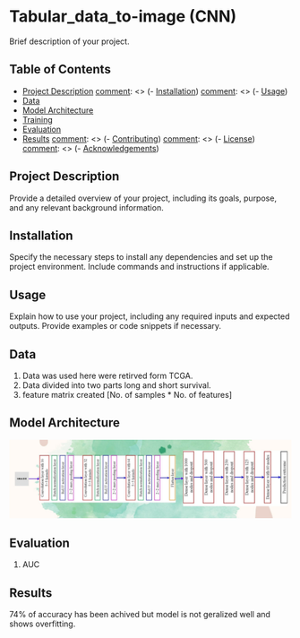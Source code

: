 # Tabular_data_to-image (CNN)

Brief description of your project.

## Table of Contents
[comment]: <> (This is a comment, it will not be included)
[comment]: <> (in  the output file unless you use it in)
[comment]: <> (a reference style link.)

- [Project Description](#project-description)
[comment]: <> (- [Installation](#installation))
[comment]: <> (- [Usage](#usage))
- [Data](#data)
- [Model Architecture](#model-architecture)
- [Training](#training)
- [Evaluation](#evaluation)
- [Results](#results)
[comment]: <> (- [Contributing](#contributing))
[comment]: <> (- [License](#license))
[comment]: <> (- [Acknowledgements](#acknowledgements))

## Project Description

Provide a detailed overview of your project, including its goals, purpose, and any relevant background information.

## Installation

Specify the necessary steps to install any dependencies and set up the project environment. Include commands and instructions if applicable.

## Usage

Explain how to use your project, including any required inputs and expected outputs. Provide examples or code snippets if necessary.

## Data

1. Data was used here were retirved form TCGA. 
1. Data divided into two parts long and short survival.
1. feature matrix created [No. of samples * No. of features]

## Model Architecture

![Alt text](https://github.com/Kunaltembhare003/Tabular_data_to-image/blob/main/image/CNN_tabular_data_to_image.jpg)


## Evaluation
1. AUC

## Results

74% of accuracy has been achived but model is not geralized well and shows overfitting.



